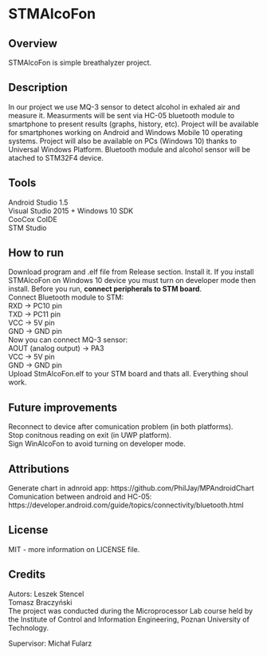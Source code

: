 # STMAlcoFon
<h2>Overview</h2>
STMAlcoFon is simple breathalyzer project.
<h2>Description</h2>
In our project we use MQ-3 sensor to detect alcohol in exhaled air and measure it. Measurments will be sent via HC-05 bluetooth module to smartphone to present results (graphs, history, etc). Project will be available for smartphones working on Android and Windows Mobile 10 operating systems. Project will also be available on PCs (Windows 10) thanks to Universal Windows Platform. Bluetooth module and alcohol sensor will be atached to STM32F4 device.
<h2>Tools</h2>
Android Studio 1.5</br>
Visual Studio 2015 + Windows 10 SDK</br>
CooCox CoIDE</br>
STM Studio
<h2>How to run</h2>
Download program and .elf file from Release section. Install it. If you install STMAlcoFon on Windows 10 device you must turn on developer mode then install. Before you run, <b>connect peripherals to STM board</b>.</br>
Connect Bluetooth module to STM:</br>
RXD -> PC10 pin</br>
TXD -> PC11 pin</br>
VCC -> 5V pin</br>
GND -> GND pin</br>
Now you can connect MQ-3 sensor:</br>
AOUT (analog output) -> PA3</br>
VCC -> 5V pin</br>
GND -> GND pin</br>
Upload StmAlcoFon.elf to your STM board and thats all. Everything shoul work.</br>
<h2>Future improvements</h2>
Reconnect to device after comunication problem (in both platforms).</br>
Stop conitnous reading on exit (in UWP platform).</br>
Sign WinAlcoFon to avoid turning on developer mode.</br>
<h2>Attributions</h2>
Generate chart in adnroid app: https://github.com/PhilJay/MPAndroidChart </br>
Comunication between android and HC-05: https://developer.android.com/guide/topics/connectivity/bluetooth.html
<h2>License</h2>
MIT - more information on LICENSE file.
<h2>Credits</h2>
Autors:</b>
Leszek Stencel</br>
Tomasz Braczyński </br>
The project was conducted during the Microprocessor Lab course held by the Institute of Control and Information Engineering, Poznan University of Technology.

Supervisor: Michał Fularz
